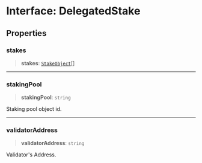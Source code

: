 # Interface: DelegatedStake

## Properties

### stakes

> **stakes**: [`StakeObject`](../type-aliases/StakeObject.md)[]

---

### stakingPool

> **stakingPool**: `string`

Staking pool object id.

---

### validatorAddress

> **validatorAddress**: `string`

Validator's Address.
